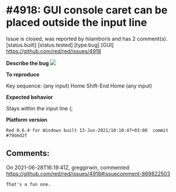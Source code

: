 
#4918: GUI console caret can be placed outside the input line
================================================================================
Issue is closed, was reported by hiiamboris and has 2 comment(s).
[status.built] [status.tested] [type.bug] [GUI]
<https://github.com/red/red/issues/4918>

**Describe the bug**
![](https://i.gyazo.com/d6b1b5eba14b5e9dad73547cb1f9bfc8.gif)

**To reproduce**

Key sequence: (any input) Home Shift-End Home (any input)

**Expected behavior**

Stays within the input line (;

**Platform version**
```
Red 0.6.4 for Windows built 13-Jun-2021/10:10:47+03:00  commit #79ded2f
```



Comments:
--------------------------------------------------------------------------------

On 2021-06-28T16:19:41Z, greggirwin, commented:
<https://github.com/red/red/issues/4918#issuecomment-869822503>

    That's a fun one.

